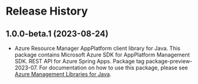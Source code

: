 # Release History

## 1.0.0-beta.1 (2023-08-24)

- Azure Resource Manager AppPlatform client library for Java. This package contains Microsoft Azure SDK for AppPlatform Management SDK. REST API for Azure Spring Apps. Package tag package-preview-2023-07. For documentation on how to use this package, please see [Azure Management Libraries for Java](https://aka.ms/azsdk/java/mgmt).

